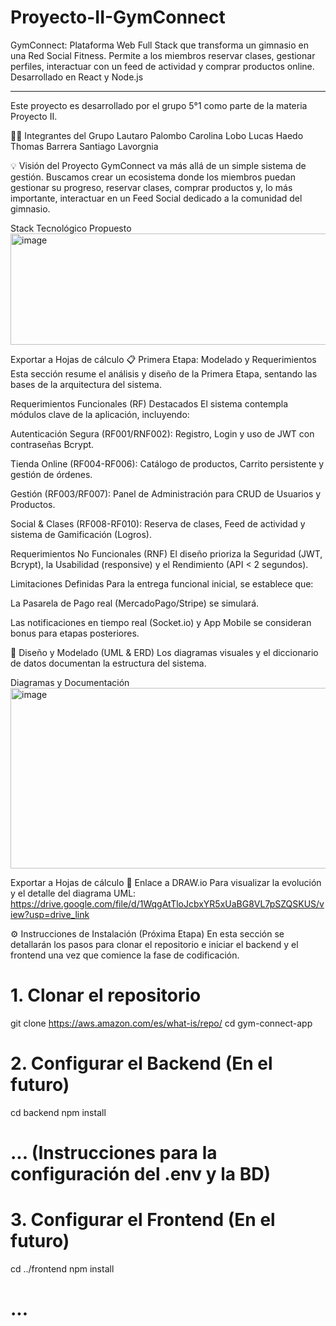 # Proyecto-II-GymConnect 
GymConnect: Plataforma Web Full Stack que transforma un gimnasio en una Red Social Fitness. Permite a los miembros reservar clases, gestionar perfiles, interactuar con un feed de actividad y comprar productos online. Desarrollado en React y Node.js

---

Este proyecto es desarrollado por el grupo 5°1 como parte de la materia Proyecto II.

🧑‍💻 Integrantes del Grupo
Lautaro Palombo
Carolina Lobo
Lucas Haedo
Thomas Barrera
Santiago Lavorgnia 

💡 Visión del Proyecto
GymConnect va más allá de un simple sistema de gestión. Buscamos crear un ecosistema donde los miembros puedan gestionar su progreso, reservar clases, comprar productos y, lo más importante, interactuar en un Feed Social dedicado a la comunidad del gimnasio.

Stack Tecnológico Propuesto
<img width="624" height="178" alt="image" src="https://github.com/user-attachments/assets/c693718b-8a5b-468b-853e-edcc407fe86d" />


Exportar a Hojas de cálculo
📋 Primera Etapa: Modelado y Requerimientos
Esta sección resume el análisis y diseño de la Primera Etapa, sentando las bases de la arquitectura del sistema.

Requerimientos Funcionales (RF) Destacados
El sistema contempla módulos clave de la aplicación, incluyendo:

Autenticación Segura (RF001/RNF002): Registro, Login y uso de JWT con contraseñas Bcrypt.

Tienda Online (RF004-RF006): Catálogo de productos, Carrito persistente y gestión de órdenes.

Gestión (RF003/RF007): Panel de Administración para CRUD de Usuarios y Productos.

Social & Clases (RF008-RF010): Reserva de clases, Feed de actividad y sistema de Gamificación (Logros).

Requerimientos No Funcionales (RNF)
El diseño prioriza la Seguridad (JWT, Bcrypt), la Usabilidad (responsive) y el Rendimiento (API < 2 segundos).

Limitaciones Definidas
Para la entrega funcional inicial, se establece que:

La Pasarela de Pago real (MercadoPago/Stripe) se simulará.

Las notificaciones en tiempo real (Socket.io) y App Mobile se consideran bonus para etapas posteriores.

📐 Diseño y Modelado (UML & ERD)
Los diagramas visuales y el diccionario de datos documentan la estructura del sistema.

Diagramas y Documentación
<img width="622" height="289" alt="image" src="https://github.com/user-attachments/assets/636bdbed-b14e-4d75-9322-0c584fc526c2" />


Exportar a Hojas de cálculo
🔗 Enlace a DRAW.io
Para visualizar la evolución y el detalle del diagrama UML:
https://drive.google.com/file/d/1WqgAtTloJcbxYR5xUaBG8VL7pSZQSKUS/view?usp=drive_link

⚙️ Instrucciones de Instalación (Próxima Etapa)
En esta sección se detallarán los pasos para clonar el repositorio e iniciar el backend y el frontend una vez que comience la fase de codificación.

# 1. Clonar el repositorio
git clone https://aws.amazon.com/es/what-is/repo/
cd gym-connect-app

# 2. Configurar el Backend (En el futuro)
cd backend
npm install
# ... (Instrucciones para la configuración del .env y la BD)

# 3. Configurar el Frontend (En el futuro)
cd ../frontend
npm install
# ...
